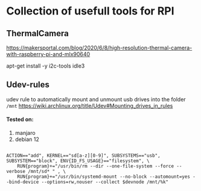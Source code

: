 # Collection of usefull tools for RPI


## ThermalCamera

https://makersportal.com/blog/2020/6/8/high-resolution-thermal-camera-with-raspberry-pi-and-mlx90640

apt-get install -y i2c-tools idle3




## Udev-rules

udev rule to automatically mount and unmount usb drives into the folder `/mnt`
https://wiki.archlinux.org/title/Udev#Mounting_drives_in_rules

#### Tested on:
1. manjaro
2. debian 12



```rules

ACTION=="add", KERNEL=="sd[a-z][0-9]", SUBSYSTEMS=="usb", SUBSYSTEM=="block", ENV{ID_FS_USAGE}=="filesystem", \
    RUN{program}+="/usr/bin/rm --dir --one-file-system --force --verbose /mnt/sd* " , \
    RUN{program}+="/usr/bin/systemd-mount --no-block --automount=yes --bind-device --options=rw,nouser --collect $devnode /mnt/%k" 

    













```
